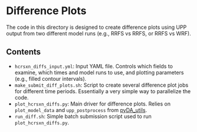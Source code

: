 # Difference Plots

The code in this directory is designed to create difference plots using UPP output from two different model runs (e.g., RRFS vs RRFS, or RRFS vs WRF).

## Contents

- `hcrsxn_diffs_input.yml`: Input YAML file. Controls which fields to examine, which times and model runs to use, and plotting parameters (e.g., filled contour intervals).
- `make_submit_diff_plots.sh`: Script to create several difference plot jobs for different time periods. Essentially a very simple way to parallelize the code.
- `plot_hcrsxn_diffs.py`: Main driver for difference plots. Relies on `plot_model_data` and `upp_postprocess` from [pyDA_utils](https://github.com/ShawnMurdzek-NOAA/pyDA_utils).
- `run_diff.sh`: Simple batch submission script used to run `plot_hcrsxn_diffs.py`.
